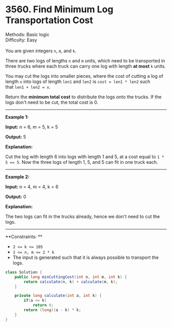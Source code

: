 # 3560. Find Minimum Log Transportation Cost  

  Methods: Basic logic </br> Difficulty: Easy </br> </br>You are given integers `n`, `m`, and `k`.

There are two logs of lengths `n` and `m` units, which need to be transported in three trucks where each truck can carry one log with length **at most** `k` units.

You may cut the logs into smaller pieces, where the cost of cutting a log of length `x` into logs of length `len1` and `len2` is `cost = len1 * len2` such that `len1 + len2 = x`.

Return the **minimum total cost** to distribute the logs onto the trucks. If the logs don't need to be cut, the total cost is 0.

---

**Example 1:**

**Input:** n = 6, m = 5, k = 5

**Output:** 5

**Explanation:**

Cut the log with length 6 into logs with length 1 and 5, at a cost equal to `1 * 5 == 5`. Now the three logs of length 1, 5, and 5 can fit in one truck each.

---

**Example 2:**

**Input:** n = 4, m = 4, k = 6

**Output:** 0

**Explanation:**

The two logs can fit in the trucks already, hence we don't need to cut the logs.

---

**Constraints: **

- `2 <= k <= 105`
- `1 <= n, m <= 2 * k`
- The input is generated such that it is always possible to transport the logs.
```java
class Solution {
    public long minCuttingCost(int n, int m, int k) {
        return calculate(n, k) + calculate(m, k);
    }

    private long calculate(int a, int k) {
        if(a <= k)
            return 0;
        return (long)(a - k) * k;
    }
}
```

